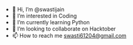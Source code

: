 - 👋 Hi, I’m @swastijain
- 👀 I’m interested in Coding 
- 🌱 I’m currently learning Python
- 💞️ I’m looking to collaborate on Hacktober
- 📫 How to reach me swasti61204@gmail.com

<!---
swastijain/swastijain is a ✨ special ✨ repository because its `README.md` (this file) appears on your GitHub profile.
You can click the Preview link to take a look at your changes.
--->

